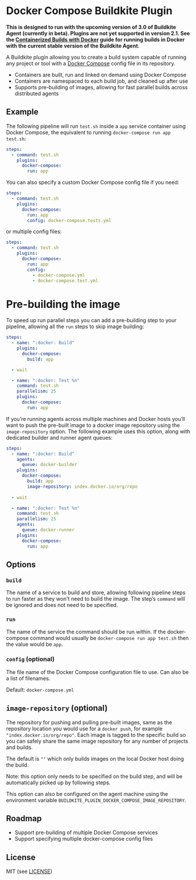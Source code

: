 # Docker Compose Buildkite Plugin

__This is designed to run with the upcoming version of 3.0 of Buildkite Agent (currently in beta). Plugins are not yet supported in version 2.1. See the [Containerized Builds with Docker](https://buildkite.com/docs/guides/docker-containerized-builds) guide for running builds in Docker with the current stable version of the Buildkite Agent.__

A Buildkite plugin allowing you to create a build system capable of running any project or tool with a [Docker Compose](https://docs.docker.com/compose/) config file in its repository.

* Containers are built, run and linked on demand using Docker Compose
* Containers are namespaced to each build job, and cleaned up after use
* Supports pre-building of images, allowing for fast parallel builds across distributed agents

## Example

The following pipeline will run `test.sh` inside a `app` service container using Docker Compose, the equivalent to running `docker-compose run app test.sh`:

```yml
steps:
  - command: test.sh
    plugins:
      docker-compose:
        run: app
```

You can also specify a custom Docker Compose config file if you need:

```yml
steps:
  - command: test.sh
    plugins:
      docker-compose:
        run: app
        config: docker-compose.tests.yml
```

or multiple config files:

```yml
steps:
  - command: test.sh
    plugins:
      docker-compose:
        run: app
        config:
          - docker-compose.yml
          - docker-compose.test.yml
```

# Pre-building the image

To speed up run parallel steps you can add a pre-building step to your pipeline, allowing all the `run` steps to skip image building:

```yml
steps:
  - name: ":docker: Build"
    plugins:
      docker-compose:
        build: app

  - wait

  - name: ":docker: Test %n"
    command: test.sh
    parallelism: 25
    plugins:
      docker-compose:
        run: app
```

If you’re running agents across multiple machines and Docker hosts you’ll want to push the pre-built image to a docker image repository using the `image-repository` option. The following example uses this option, along with dedicated builder and runner agent queues:

```yml
steps:
  - name: ":docker: Build"
    agents:
      queue: docker-builder
    plugins:
      docker-compose:
        build: app
        image-repository: index.docker.io/org/repo
    
  - wait

  - name: ":docker: Test %n"
    command: test.sh
    parallelism: 25
    agents:
      queue: docker-runner
    plugins:
      docker-compose:
        run: app
```

## Options

### `build`

The name of a service to build and store, allowing following pipeline steps to run faster as they won't need to build the image. The step’s `command` will be ignored and does not need to be specified.

### `run`

The name of the service the command should be run within. If the docker-compose command would usually be `docker-compose run app test.sh` then the value would be `app`.

### `config` (optional)

The file name of the Docker Compose configuration file to use. Can also be a list of filenames.

Default: `docker-compose.yml`

## `image-repository` (optional)

The repository for pushing and pulling pre-built images, same as the repository location you would use for a `docker push`, for example `"index.docker.io/org/repo"`. Each image is tagged to the specific build so you can safely share the same image repository for any number of projects and builds.

The default is `""`  which only builds images on the local Docker host doing the build.

Note: this option only needs to be specified on the build step, and will be automatically picked up by following steps.

This option can also be configured on the agent machine using the environment variable `BUILDKITE_PLUGIN_DOCKER_COMPOSE_IMAGE_REPOSITORY`.

## Roadmap

* Support pre-building of multiple Docker Compose services
* Support specifying multiple docker-compose config files

## License

MIT (see [LICENSE](LICENSE))
